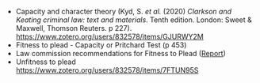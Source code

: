 - Capacity and character theory (Kyd, S. _et al._ (2020) _Clarkson and Keating criminal law: text and materials_. Tenth edition. London: Sweet & Maxwell, Thomson Reuters. p 227). https://www.zotero.org/users/832578/items/GJURWY2M
- Fitness to plead - Capacity or Pritchard Test (p 453)
- Law commission recommendations for Fitness to Plead ([Report](https://s3-eu-west-2.amazonaws.com/lawcom-prod-storage-11jsxou24uy7q/uploads/2016/01/lc364_unfitness_vol-1.pdf)) 
- Unfitness to plead https://www.zotero.org/users/832578/items/7FTUN95S